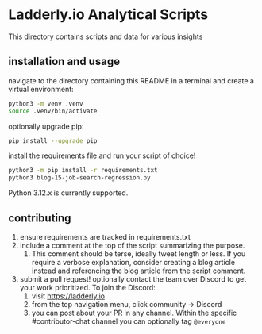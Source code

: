 # Ladderly.io Analytical Scripts

This directory contains scripts and data for various insights

## installation and usage

navigate to the directory containing this README in a terminal and create a virtual environment:

```bash
python3 -m venv .venv
source .venv/bin/activate
```

optionally upgrade pip:

```bash
pip install --upgrade pip
```

install the requirements file and run your script of choice!

```bash
python3 -m pip install -r requirements.txt
python3 blog-15-job-search-regression.py
```

Python 3.12.x is currently supported.

## contributing

1. ensure requirements are tracked in requirements.txt
2. include a comment at the top of the script summarizing the purpose.
   1. This comment should be terse, ideally tweet length or less. If you require a verbose explanation, consider creating a blog article instead and referencing the blog article from the script comment.
3. submit a pull request! optionally contact the team over Discord to get your work prioritized. To join the Discord:
   1. visit https://ladderly.io
   2. from the top navigation menu, click community -> Discord
   3. you can post about your PR in any channel. Within the specific #contributor-chat channel you can optionally tag `@everyone`

